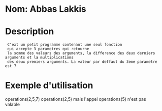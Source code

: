 # Nom: Abbas Lakkis
# Description
     C'ext un petit programme contenant une seul fonction 
     qui accepte 3 parametres qui retourne 
     la somme des valeurs des arguments, la difference des deux derniers arguments et la multiplications 
     des deux premiers arguments. La valeur par deffaut du 3eme parametre est 7
# Exemple d'utilisation
  operations(2,5,7) 
  operations(2,5) 
  mais l'appel operations(5) n'est pas valable